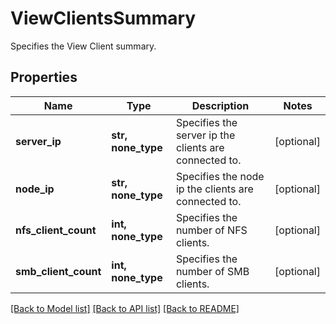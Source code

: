 # ViewClientsSummary

Specifies the View Client summary.

## Properties
Name | Type | Description | Notes
------------ | ------------- | ------------- | -------------
**server_ip** | **str, none_type** | Specifies the server ip the clients are connected to. | [optional] 
**node_ip** | **str, none_type** | Specifies the node ip the clients are connected to. | [optional] 
**nfs_client_count** | **int, none_type** | Specifies the number of NFS clients. | [optional] 
**smb_client_count** | **int, none_type** | Specifies the number of SMB clients. | [optional] 

[[Back to Model list]](../README.md#documentation-for-models) [[Back to API list]](../README.md#documentation-for-api-endpoints) [[Back to README]](../README.md)


